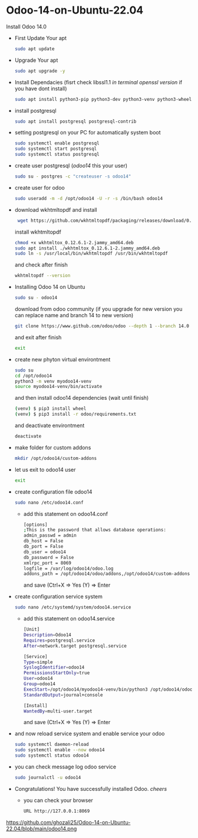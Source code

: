 # Odoo-14-on-Ubuntu-22.04
Install Odoo 14.0

- First Update Your apt
  ```bash
  sudo apt update
  ```
- Upgrade Your apt
  ```bash
  sudo apt upgrade -y
  ```
- Install Dependacies (fisrt check libssl1.1 *in terminal openssl version* if you have dont install)
  ```bash
  sudo apt install python3-pip python3-dev python3-venv python3-wheel libxml2-dev libpq-dev libjpeg8-dev liblcms2-dev libxslt1-dev zlib1g-dev libsasl2-dev libldap2-dev build-essential git libssl-dev libffi-dev libmysqlclient-dev libjpeg-dev libblas-dev libatlas-base-dev libssl1.1
  ```
- install postgresql
  ```bash
  sudo apt install postgresql postgresql-contrib
  ```
- setting postgresql on your PC for automatically system boot
  ```bash
  sudo systemctl enable postgresql
  sudo systemctl start postgresql
  sudo systemctl status postgresql
  ```
- create user postgresql (*odoo14* this your user)
  ```bash
  sudo su - postgres -c "createuser -s odoo14"
  ```
- create user for odoo
  ```bash
  sudo useradd -m -d /opt/odoo14 -U -r -s /bin/bash odoo14
  ```
- download wkhtmltopdf and install
  ```bash
   wget https://github.com/wkhtmltopdf/packaging/releases/download/0.12.6.1-2/wkhtmltox_0.12.6.1-2.jammy_amd64.deb
  ```
  install wkhtmltopdf
  ```bash
  chmod +x wkhtmltox_0.12.6.1-2.jammy_amd64.deb
  sudo apt install ./wkhtmltox_0.12.6.1-2.jammy_amd64.deb
  sudo ln -s /usr/local/bin/wkhtmltopdf /usr/bin/wkhtmltopdf
  ```
  and check after finish
  ```bash
  wkhtmltopdf --version
  ```
- Installing Odoo 14 on Ubuntu
  ```bash
  sudo su - odoo14
  ```
  download from odoo community (if you upgrade for new version you can replace name and branch 14 to new version)
  ```bash
  git clone https://www.github.com/odoo/odoo --depth 1 --branch 14.0 /opt/odoo14/odoo
  ```
  and exit after finish
  ```bash
  exit
  ```
- create new phyton virtual environtment
  ```bash
  sudo su
  cd /opt/odoo14
  python3 -m venv myodoo14-venv
  source myodoo14-venv/bin/activate
  ```
  and then install odoo14 dependencies (wait until finish)
  ```bash
  (venv) $ pip3 install wheel
  (venv) $ pip3 install -r odoo/requirements.txt
  ```
  and deactivate environtment
  ```bash
  deactivate
  ```
- make folder for custom addons
  ```bash
  mkdir /opt/odoo14/custom-addons
  ```
- let us exit to odoo14 user
  ```bash
  exit
  ```
- create configuration file odoo14
  ```bash
  sudo nano /etc/odoo14.conf
  ```
  - add this statement on odoo14.conf
    ```bash
    [options]
    ;This is the password that allows database operations:
    admin_passwd = admin
    db_host = False
    db_port = False
    db_user = odoo14
    db_password = False
    xmlrpc_port = 8069
    logfile = /var/log/odoo14/odoo.log
    addons_path = /opt/odoo14/odoo/addons,/opt/odoo14/custom-addons
    ```
    and save (Ctrl+X => Yes (Y) => Enter
    
- create configuration service system
  ```bash
  sudo nano /etc/systemd/system/odoo14.service
  ```
    - add this statement on odoo14.service
      ```bash
      [Unit]
      Description=Odoo14
      Requires=postgresql.service
      After=network.target postgresql.service

      [Service]
      Type=simple
      SyslogIdentifier=odoo14
      PermissionsStartOnly=true
      User=odoo14
      Group=odoo14
      ExecStart=/opt/odoo14/myodoo14-venv/bin/python3 /opt/odoo14/odoo/odoo-bin -c /etc/odoo14.conf
      StandardOutput=journal+console
      
      [Install]
      WantedBy=multi-user.target
      ```
      and save (Ctrl+X => Yes (Y) => Enter

- and now reload service system and enable service your odoo
  ```bash
  sudo systemctl daemon-reload
  sudo systemctl enable --now odoo14
  sudo systemctl status odoo14
  ```
- you can check message log odoo service
  ```bash
  sudo journalctl -u odoo14
  ```

- Congratulations! You have successfully installed Odoo.  *cheers*
  - you can check your browser
    ```bash
    URL http://127.0.0.1:8069
    ```
https://github.com/ghozali25/Odoo-14-on-Ubuntu-22.04/blob/main/odoo14.png

  


  

